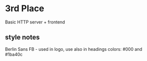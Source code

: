 # 3rd Place
Basic HTTP server + frontend

## style notes
Berlin Sans FB - used in logo, use also in headings
colors: #000 and #1ba40c



